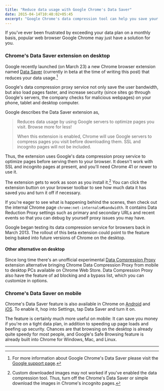 ```yaml
---
title: "Reduce data usage with Google Chrome's Data Saver"
date: 2015-04-14T10:48:02+05:45
excerpt: "Google Chrome's data compression tool can help you save your bandwidth, says Google."
---
```


If you've ever been frustrated by exceeding your data plan on a monthly basis, popular web browser Google Chrome may just have a solution for you.

### Chrome's Data Saver extension on desktop

Google recently launched (on March 23) a new Chrome browser extension named [Data Saver](https://chrome.google.com/webstore/detail/data-saver-beta/pfmgfdlgomnbgkofeojodiodmgpgmkac) (currently in beta at the time of writing this post) that reduces your data usage.[^1]

Google's data compression proxy service not only save the user bandwidth, but also load pages faster, and increase security (since sites go through Google's servers, the company checks for malicious webpages) on your phone, tablet and desktop computer.

Google describes the Data Saver extension as,

> Reduces data usage by using Google servers to optimize pages you visit. Browse more for less!
>
> When this extension is enabled, Chrome will use Google servers to compress pages you visit before downloading them. SSL and incognito pages will not be included.

Thus, the extension uses Google's data compression proxy service to optimize pages before serving them to your browser. It doesn't work with SSL and incognito pages at present, and you'll need Chrome 41 or newer to use it.

The extension gets to work as soon as you install it.[^2] You can click the extension button on your browser toolbar to see how much data it has saved you and turn it off if necessary.

If you're eager to see what is happening behind the scenes, then check out the internal Chrome page `chrome:net-internals#bandwidth`. It contains Data Reduction Proxy settings such as primary and secondary URLs and recent events so that you can debug by yourself proxy issues you may have.

Google began testing its data compression service for browsers back in March 2013. The rollout of this beta extension could point to the feature being baked into future versions of Chrome on the desktop.

#### Other alternative on desktop

Since long time there's an unofficial experimental [Data Compression Proxy](https://chrome.google.com/webstore/detail/data-compression-proxy/ajfiodhbiellfpcjjedhmmmpeeaebmep) extension alternative bringing Chrome Data Compression Proxy from mobile to desktop PCs available on Chrome Web Store. Data Compression Proxy also have the feature of ad blocking and a bypass list, which you can customize in options.

### Chrome's Data Saver on mobile

Chrome's Data Saver feature is also available in Chrome on [Android](https://play.google.com/store/apps/details?id=com.android.chrome&hl=en) and [iOS](https://itunes.apple.com/in/app/chrome-web-browser-by-google/id535886823?mt=8). To enable it, hop into Settings, tap Data Saver and turn it on.

The feature is certainly much more useful on mobile: It can save you money if you're on a tight data plan, in addition to speeding up page loads and beefing up security. Chances are that browsing on the desktop is already quite speedy for most people, and Google's Safe Browsing feature is already built into Chrome for Windows, Mac, and Linux.

---

[^1]: For more information about Google Chrome's Data Saver please visit the [Google support page](https://support.google.com/chrome/answer/2392284).
[^2]: Custom downloaded images may not worked if you've enabled the data compression tool. Thus, turn off the Chrome's Data Saver or simple download the images in Chrome's incognito pages.
